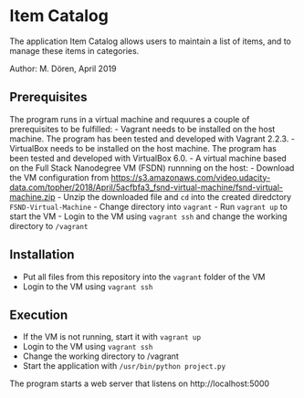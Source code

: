 
# Item Catalog

The application Item Catalog allows users to maintain a list of items, and to manage these items in categories.

Author: M. Dören, April 2019

## Prerequisites

The program runs in a virtual machine and requures a couple of prerequisites to be fulfilled:
	- Vagrant needs to be installed on the host machine. The program has been tested and developed with Vagrant 2.2.3.
	- VirtualBox needs to be installed on the host machine. The program has been tested and developed with VirtualBox 6.0.
	- A virtual machine based on the Full Stack Nanodegree VM (FSDN) runnning on the host:
          - Download the VM configuration from https://s3.amazonaws.com/video.udacity-data.com/topher/2018/April/5acfbfa3_fsnd-virtual-machine/fsnd-virtual-machine.zip
          - Unzip the downloaded file and `cd` into the created diredctory `FSND-Virtual-Machine`
          - Change directory into `vagrant`
          - Run `vagrant up` to start the VM
          - Login to the VM using `vagrant ssh` and change the working directory to `/vagrant`

## Installation

- Put all files from this repository into the `vagrant` folder of the VM
- Login to the VM using `vagrant ssh`

## Execution

- If the VM is not running, start it with `vagrant up`
- Login to the VM using `vagrant ssh`
- Change the working directory to /vagrant
- Start the application with `/usr/bin/python project.py`

The program starts a web server that listens on http://localhost:5000
